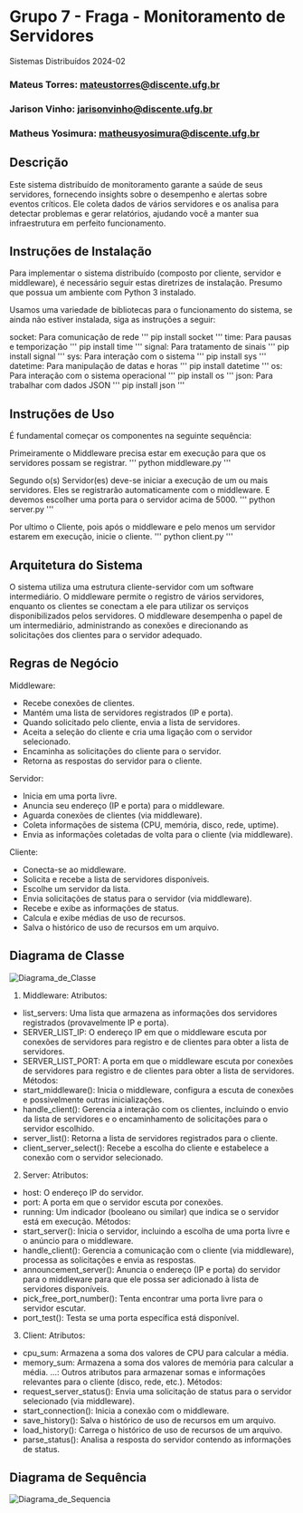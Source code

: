 # Grupo 7 - Fraga - Monitoramento de Servidores

Sistemas Distribuídos 2024-02

### Mateus Torres: mateustorres@discente.ufg.br 
### Jarison Vinho:  jarisonvinho@discente.ufg.br
### Matheus Yosimura: matheusyosimura@discente.ufg.br

## Descrição 
Este sistema distribuído de monitoramento garante a saúde de seus servidores, fornecendo insights sobre o desempenho e alertas sobre eventos críticos. Ele coleta dados de vários servidores e os analisa para detectar problemas e gerar relatórios, ajudando você a manter sua infraestrutura em perfeito funcionamento.

## Instruções de Instalação 
Para implementar o sistema distribuído (composto por cliente, servidor e middleware), é necessário seguir estas diretrizes de instalação. Presumo que possua um ambiente com Python 3 instalado.

Usamos uma variedade de bibliotecas para o funcionamento do sistema, se ainda não estiver instalada, siga as instruções a seguir:

socket: Para comunicação de rede
''' 
pip install socket
'''
time: Para pausas e temporização
''' 
pip install time
'''
signal: Para tratamento de sinais
''' 
pip install signal
'''
sys: Para interação com o sistema
''' 
pip install sys
'''
datetime: Para manipulação de datas e horas
''' 
pip install datetime
'''
os: Para interação com o sistema operacional
''' 
pip install os
'''
json: Para trabalhar com dados JSON
''' 
pip install json
'''

## Instruções de Uso
É fundamental começar os componentes na seguinte sequência:

Primeiramente o Middleware precisa estar em execução para que os servidores possam se registrar.
'''
python middleware.py
'''

Segundo o(s) Servidor(es) deve-se iniciar a execução de um ou mais servidores. Eles se registrarão automaticamente com o middleware. E devemos escolher uma porta para o servidor acima de 5000.
'''
python server.py
'''

Por ultimo o Cliente, pois após o middleware e pelo menos um servidor estarem em execução, inicie o cliente.
'''
python client.py
'''

## Arquitetura do Sistema
O sistema utiliza uma estrutura cliente-servidor com um software intermediário. O middleware permite o registro de vários servidores, enquanto os clientes se conectam a ele para utilizar os serviços disponibilizados pelos servidores. O middleware desempenha o papel de um intermediário, administrando as conexões e direcionando as solicitações dos clientes para o servidor adequado.

## Regras de Negócio 
Middleware:
- Recebe conexões de clientes.
- Mantém uma lista de servidores registrados (IP e porta).
- Quando solicitado pelo cliente, envia a lista de servidores.
- Aceita a seleção do cliente e cria uma ligação com o servidor selecionado.
- Encaminha as solicitações do cliente para o servidor.
- Retorna as respostas do servidor para o cliente.

Servidor:
- Inicia em uma porta livre.
- Anuncia seu endereço (IP e porta) para o middleware.
- Aguarda conexões de clientes (via middleware).
- Coleta informações de sistema (CPU, memória, disco, rede, uptime).
- Envia as informações coletadas de volta para o cliente (via middleware).

Cliente:
- Conecta-se ao middleware.
- Solicita e recebe a lista de servidores disponíveis.
- Escolhe um servidor da lista.
- Envia solicitações de status para o servidor (via middleware).
- Recebe e exibe as informações de status.
- Calcula e exibe médias de uso de recursos.
- Salva o histórico de uso de recursos em um arquivo.

## Diagrama de Classe

![Diagrama_de_Classe](https://drive.google.com/file/d/1sIkCcPGylcTlKhV1Wr6DeqcUdEL2bwHC/view?usp=sharing)
1. Middleware:
Atributos:
- list_servers: Uma lista que armazena as informações dos servidores registrados (provavelmente IP e porta).
- SERVER_LIST_IP: O endereço IP em que o middleware escuta por conexões de servidores para registro e de clientes para obter a lista de servidores.
- SERVER_LIST_PORT: A porta em que o middleware escuta por conexões de servidores para registro e de clientes para obter a lista de servidores.
Métodos:
- start_middleware(): Inicia o middleware, configura a escuta de conexões e possivelmente outras inicializações.
- handle_client(): Gerencia a interação com os clientes, incluindo o envio da lista de servidores e o encaminhamento de solicitações para o servidor escolhido.
- server_list(): Retorna a lista de servidores registrados para o cliente.
- client_server_select(): Recebe a escolha do cliente e estabelece a conexão com o servidor selecionado.

2. Server:
Atributos:
- host: O endereço IP do servidor.
- port: A porta em que o servidor escuta por conexões.
- running: Um indicador (booleano ou similar) que indica se o servidor está em execução.
Métodos:
- start_server(): Inicia o servidor, incluindo a escolha de uma porta livre e o anúncio para o middleware.
- handle_client(): Gerencia a comunicação com o cliente (via middleware), processa as solicitações e envia as respostas.
- announcement_server(): Anuncia o endereço (IP e porta) do servidor para o middleware para que ele possa ser adicionado à lista de servidores disponíveis.
- pick_free_port_number(): Tenta encontrar uma porta livre para o servidor escutar.
- port_test(): Testa se uma porta específica está disponível.

3. Client:
Atributos:
- cpu_sum: Armazena a soma dos valores de CPU para calcular a média.
- memory_sum: Armazena a soma dos valores de memória para calcular a média.
...: Outros atributos para armazenar somas e informações relevantes para o cliente (disco, rede, etc.).
Métodos:
- request_server_status(): Envia uma solicitação de status para o servidor selecionado (via middleware).
- start_connection(): Inicia a conexão com o middleware.
- save_history(): Salva o histórico de uso de recursos em um arquivo.
- load_history(): Carrega o histórico de uso de recursos de um arquivo.
- parse_status(): Analisa a resposta do servidor contendo as informações de status.

## Diagrama de Sequência 
![Diagrama_de_Sequencia](https://drive.google.com/file/d/1diKXJROFlpkjWIptzfZfdnZLKg_p-I-5/view?usp=sharing)
